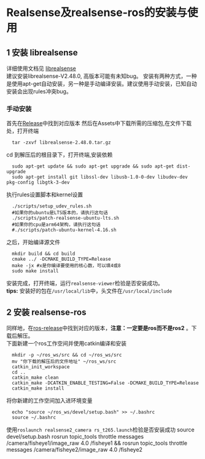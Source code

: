 # Realsense及realsense-ros的安装与使用

## 1 安装 librealsense

详细使用文档见 [librealsense](https://github.com/IntelRealSense/librealsense)  
建议安装librealsense-V2.48.0,  高版本可能有未知bug。 安装有两种方式，一种是使用apt-get自动安装，另一种是手动编译安装。建议使用手动安装，已知自动安装会出现rules冲突bug。

### 手动安装

首先在[Release](https://github.com/IntelRealSense/librealsense/releases)中找到对应版本
然后在Assets中下载所需的压缩包,在文件下载处，打开终端
```
  tar -zxvf librealsense-2.48.0.tar.gz
```
cd 到解压后的根目录下，打开终端,安装依赖
```
  sudo apt-get update && sudo apt-get upgrade && sudo apt-get dist-upgrade  
  sudo apt-get install git libssl-dev libusb-1.0-0-dev libudev-dev pkg-config libgtk-3-dev
```
执行rules设置脚本和kernel设置
```
  ./scripts/setup_udev_rules.sh
  #如果你的ubuntu是LTS版本的，请执行这句话
  ./scripts/patch-realsense-ubuntu-lts.sh
  #如果你的cpu是arm64架构，请执行这句话
  #./scripts/patch-ubuntu-kernel-4.16.sh
```
之后，开始编译源文件
```
  mkdir build && cd build
  cmake ../ -DCMAKE_BUILD_TYPE=Release
  make -jx #x是你编译要使用的核心数，可以填4或8
  sudo make install
```
安装完成，打开终端，运行`realsense-viewer`检验是否安装成功。  
**tips:** 安装好的包在`/usr/local/lib`中，头文件在`/usr/local/include`

## 2 安装 realsense-ros
同样地，在[ros-release](https://github.com/IntelRealSense/realsense-ros/releases)中找到对应的版本，**注意：一定要是ros而不是ros2** 。下载后解压。  
下面新建一个ros工作空间并使用catkin编译和安装
```
  mkdir -p ~/ros_ws/src && cd ~/ros_ws/src
  mv "你下载的解压后的文件地址" ~/ros_ws/src
  catkin_init_workspace
  cd ..
  catkin_make clean
  catkin_make -DCATKIN_ENABLE_TESTING=False -DCMAKE_BUILD_TYPE=Release
  catkin_make install
```
将你新建的工作空间加入进环境变量
```
  echo "source ~/ros_ws/devel/setup.bash" >> ~/.bashrc
  source ~/.bashrc
```
使用`roslaunch realsense2_camera rs_t265.launch`检验是否安装成功
source devel/setup.bash
rosrun topic_tools throttle messages /camera/fisheye1/image_raw 4.0 /fisheye1 && rosrun topic_tools throttle messages /camera/fisheye2/image_raw 4.0 /fisheye2
